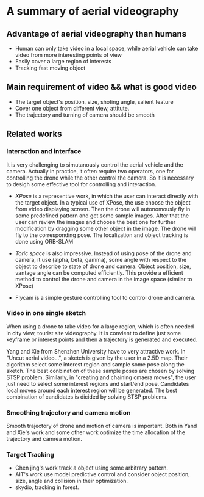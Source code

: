 # A summary of aerial videography

## Advantage of aerial videography than humans
 - Human can only take video in a local space, while aerial vehicle can take video from more interesting points of view
 - Easily cover a large region of interests
 - Tracking fast moving object

## Main requirement of video && what is good video
 - The target object's position, size, shoting angle, salient feature
 - Cover one object from different view, attitute.
 - The trajectory and turning of camera should be smooth 

 ## Related works
 
 ### Interaction and interface

 It is very challenging to simutanously control the aerial vehicle and the camera. Actually in practice, it often require two operators, one for controlling the drone while the other control the camera. So it is necessary to desigh some effective tool for controlling and interaction. 
 
  - _XPose_ is a representive work, in which the user can interact directly with the target object. In a typical use of XPose, the use choose the object from video displaying screen. Then the drone will autonomously fly in some predefined pattern and get some sample images. After that the user can review the images and choose the best one for further modification by dragging some other object in the image. The drone will fly to the corresponding pose. The localization and object tracking is done using ORB-SLAM

  - _Toric space_ is also impressive. Instead of using pose of the drone and camera, it use (alpha, beta, gamma), some angle with respect to the object to describe to state of drone and camera. Object position, size, vantage angle can be computed efficiently. This provide a efficient method to control the drone and camera in the image space (similar to XPose)

  - Flycam is a simple gesture controlling tool to control drone and camera. 


### Video in one single sketch

When using a drone to take video for a large region, which is often needed in city view, tourist site videography. It is convient to define just some keyframe or interest points and then a trajectory is generated and executed.

Yang and Xie from Shenzhen University have to very attractive work. In "Uncut aerial video...", a sketch is given by the user in a 2.5D map. Their algorithm select some interest region and sample some pose along the sketch. The best conbination of these sample poses are chosen by solving STSP problem. Similarly, in "creating and chaining cmaera moves", the user just need to select some interest regions and start/end pose. Candidates local moves around each interest region will be generated. The best combination of candidates is dicided by solving STSP problems.

### Smoothing trajectory and camera motion
Smooth trajectory of drone and motion of camera is important. Both in Yand and Xie's work and some other work optimize the time allocation of the trajectory and camrea motion.

### Target Tracking

- Chen jing's work track a object using some arbitrary pattern.
- AIT's work use model predictive control and consider object position, size, angle and collision in their optimization.
- skydio, tracking in forest.
 
